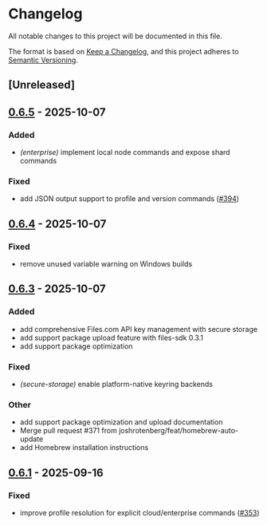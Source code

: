 # Changelog

All notable changes to this project will be documented in this file.

The format is based on [Keep a Changelog](https://keepachangelog.com/en/1.0.0/),
and this project adheres to [Semantic Versioning](https://semver.org/spec/v2.0.0.html).

## [Unreleased]

## [0.6.5](https://github.com/joshrotenberg/redisctl/compare/redisctl-v0.6.4...redisctl-v0.6.5) - 2025-10-07

### Added

- *(enterprise)* implement local node commands and expose shard commands

### Fixed

- add JSON output support to profile and version commands ([#394](https://github.com/joshrotenberg/redisctl/pull/394))

## [0.6.4](https://github.com/joshrotenberg/redisctl/compare/redisctl-v0.6.3...redisctl-v0.6.4) - 2025-10-07

### Fixed

- remove unused variable warning on Windows builds

## [0.6.3](https://github.com/joshrotenberg/redisctl/compare/redisctl-v0.6.2...redisctl-v0.6.3) - 2025-10-07

### Added

- add comprehensive Files.com API key management with secure storage
- add support package upload feature with files-sdk 0.3.1
- add support package optimization

### Fixed

- *(secure-storage)* enable platform-native keyring backends

### Other

- add support package optimization and upload documentation
- Merge pull request #371 from joshrotenberg/feat/homebrew-auto-update
- add Homebrew installation instructions

## [0.6.1](https://github.com/joshrotenberg/redisctl/compare/redisctl-v0.6.0...redisctl-v0.6.1) - 2025-09-16

### Fixed

- improve profile resolution for explicit cloud/enterprise commands ([#353](https://github.com/joshrotenberg/redisctl/pull/353))